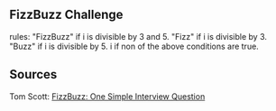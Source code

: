 ## FizzBuzz Challenge

rules:
    "FizzBuzz" if i is divisible by 3 and 5.
    "Fizz" if i is divisible by 3.
    "Buzz" if i is divisible by 5.
    i if non of the above conditions are true.

## Sources

Tom Scott:  [FizzBuzz: One Simple Interview Question](https://youtu.be/QPZ0pIK_wsc)
